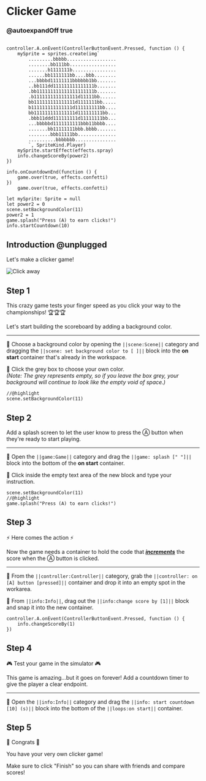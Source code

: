 # Clicker Game

### @autoexpandOff true


``` ghost

controller.A.onEvent(ControllerButtonEvent.Pressed, function () {
    mySprite = sprites.create(img`
        .........bbbbb..................
        ........bb111bb.................
        .......b1111111b................
        ......bb1111111bb....bbb........
        ...bbbbd11111111bbbbbb1bb.......
        ..bb111dd111111111111111b.......
        .bb111111111111111111111b.......
        .b1111111111111111d11111bb......
        bb111111111111111d1111111bb.....
        b111111111111111d111111111bb....
        bb111111111111111d111111111bb...
        .bbb11ddd111111111d11111111bb...
        ...bbbbbd1111111111bbb11bbbb....
        .......bb11111111bbb.bbbb.......
        ........bbb11111bb..............
        ..........bbbbbbb...............
        `, SpriteKind.Player)
    mySprite.startEffect(effects.spray)
    info.changeScoreBy(power2)
})

info.onCountdownEnd(function () {
    game.over(true, effects.confetti)
})
    game.over(true, effects.confetti)

let mySprite: Sprite = null
let power2 = 0
scene.setBackgroundColor(11)
power2 = 1
game.splash("Press (A) to earn clicks!")
info.startCountdown(10)

```

## Introduction @unplugged

Let's make a clicker game!

![Click away](/static/skillmap/clicker/clicker-activity-1.gif "Click and buy bigger clickers" )


## Step 1
This crazy game tests your finger speed as you click your 
way to the championships!  🏆🏆🏆

Let's start building the scoreboard by adding a background color.

---

🔲 Choose a background color by opening the ``||scene:Scene||`` category and dragging 
the ``||scene: set background color to [ ]||`` block into the **on start** 
container that's already in the workspace.

🔲 Click the grey box to choose your own color.  
*(Note: The grey represents empty, so if you leave the box grey, 
your background will continue to look like the empty void of space.)*  


```blocks
//@highlight
scene.setBackgroundColor(11)

```

## Step 2
Add a splash screen to let the user know to press the 
Ⓐ button when they're ready to start playing.

---

🔲 Open the ``||game:Game||`` category and 
drag the ``||game: splash [" "]||`` block into the bottom of the **on start** 
container.

🔲 Click inside the empty text area of the new block and type your instruction.  


```blocks
scene.setBackgroundColor(11)
//@highlight
game.splash("Press (A) to earn clicks!")

```

## Step 3

⚡ Here comes the action ⚡

Now the game needs a container to hold the code that 
[__*increments*__](#addOne "adds to a number (usually adding 1)") 
the score when the Ⓐ button is clicked.

---

🔲 From the ``||controller:Controller||`` category, grab the
``||controller: on [A] button [pressed]||`` container and drop it into an 
empty spot in the workarea.  

🔲 From ``||info:Info||``, drag out the ``||info:change score by [1]||`` block
and snap it into the new container.  


```blocks
controller.A.onEvent(ControllerButtonEvent.Pressed, function () {
    info.changeScoreBy(1)
})
```

## Step 4

🎮 Test your game in the simulator 🎮

This game is amazing...but it goes on forever! Add a countdown timer to give
the player a clear endpoint.

---

🔲  Open the ``||info:Info||`` category and 
drag the ``||info: start countdown [10] (s)||`` block into the bottom of the 
``||loops:on start||`` container.   


## Step 5

🎉 Congrats 🎉

You have your very own clicker game!

Make sure to click "Finish" so you can share with friends and compare scores!  
